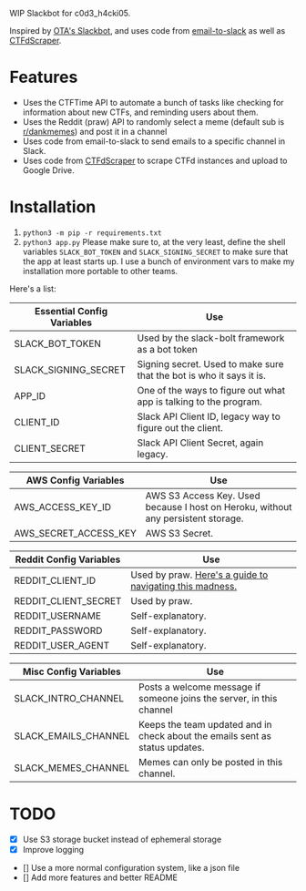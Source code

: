  WIP Slackbot for c0d3_h4cki05.
 
 Inspired by [OTA's Slackbot](https://github.com/OpenToAllCTF/OTA-Challenge-Bot), and uses code from [email-to-slack](https://github.com/kossiitkgp/email-to-slack) as well as [CTFdScraper](https://github.com/hanasuru/CTFdScraper).
 
# Features

- Uses the CTFTime API to automate a bunch of tasks like checking for information about new CTFs, and reminding users about them.
- Uses the Reddit (praw) API to randomly select a meme (default sub is [r/dankmemes](https://old.reddit.com/r/dankmemes)) and post it in a channel
- Uses code from email-to-slack to send emails to a specific channel in Slack.
- Uses code from [CTFdScraper](https://github.com/hanasuru/CTFdScraper) to scrape CTFd instances and upload to Google Drive.

# Installation
1. `python3 -m pip -r requirements.txt`
2. `python3 app.py`
Please make sure to, at the very least, define the shell variables `SLACK_BOT_TOKEN` and `SLACK_SIGNING_SECRET` to make sure that the app at least starts up.
I use a bunch of environment vars to make my installation more portable to other teams.

Here's a list:

Essential Config Variables | Use
--------------- | ----
SLACK_BOT_TOKEN | Used by the slack-bolt framework as a bot token
SLACK_SIGNING_SECRET | Signing secret. Used to make sure that the bot is who it says it is.
APP_ID | One of the ways to figure out what app is talking to the program.
CLIENT_ID | Slack API Client ID, legacy way to figure out the client.
CLIENT_SECRET | Slack API Client Secret, again legacy.

AWS Config Variables | Use
-------------------- | -------
AWS_ACCESS_KEY_ID | AWS S3 Access Key. Used because I host on Heroku, without any persistent storage.
AWS_SECRET_ACCESS_KEY | AWS S3 Secret. 

Reddit Config Variables | Use
----------------------- | ------
REDDIT_CLIENT_ID | Used by praw. [Here's a guide to navigating this madness.](https://praw.readthedocs.io/en/latest/getting_started/configuration.html#configuration)
REDDIT_CLIENT_SECRET | Used by praw.
REDDIT_USERNAME | Self-explanatory.
REDDIT_PASSWORD | Self-explanatory.
REDDIT_USER_AGENT | Self-explanatory.

Misc Config Variables | Use
--------------------- | ------
SLACK_INTRO_CHANNEL | Posts a welcome message if someone joins the server, in this channel
SLACK_EMAILS_CHANNEL | Keeps the team updated and in check about the emails sent as status updates.
SLACK_MEMES_CHANNEL | Memes can only be posted in this channel.

# TODO
 
- [x] Use S3 storage bucket instead of ephemeral storage
- [x] Improve logging
- [] Use a more normal configuration system, like a json file
- [] Add more features and better README

